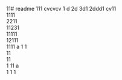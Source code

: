 11# readme 111
cvcvcv
1 d
2d
3d1 
2ddd1 
cv11  
1111  
2211   
11231     
11111        
12111             
1111   a 
1  1   
11      
11    
1 
11   a  
1 
1 
1
  

